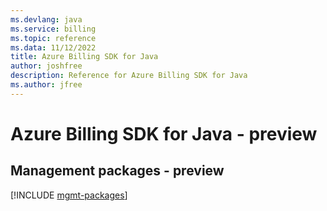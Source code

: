 ```yaml
---
ms.devlang: java
ms.service: billing
ms.topic: reference
ms.data: 11/12/2022
title: Azure Billing SDK for Java
author: joshfree
description: Reference for Azure Billing SDK for Java
ms.author: jfree
---
```

# Azure Billing SDK for Java - preview

## Management packages - preview
[!INCLUDE [mgmt-packages](billing-mgmt-index.md)]